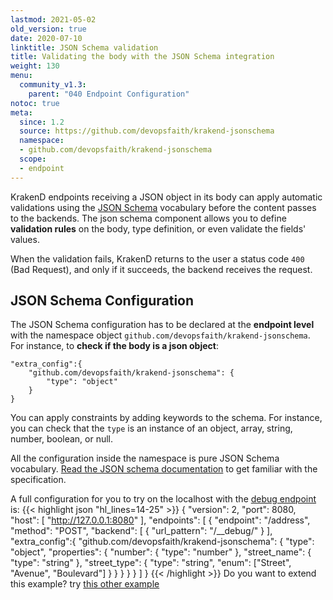 ```yaml
---
lastmod: 2021-05-02
old_version: true
date: 2020-07-10
linktitle: JSON Schema validation
title: Validating the body with the JSON Schema integration
weight: 130
menu:
  community_v1.3:
    parent: "040 Endpoint Configuration"
notoc: true
meta:
  since: 1.2
  source: https://github.com/devopsfaith/krakend-jsonschema
  namespace:
  - github.com/devopsfaith/krakend-jsonschema
  scope:
  - endpoint
---
```

KrakenD endpoints receiving a JSON object in its body can apply automatic validations using the [JSON Schema](https://json-schema.org/) vocabulary before the content passes to the backends. The json schema component allows you to define **validation rules** on the body, type definition, or even validate the fields' values.

When the validation fails, KrakenD returns to the user a status code `400` (Bad Request), and only if it succeeds, the backend receives the request. 

## JSON Schema Configuration
The JSON Schema configuration has to be declared at the **endpoint level** with the namespace object `github.com/devopsfaith/krakend-jsonschema`. For instance, to **check if the body is a json object**:

    "extra_config":{
        "github.com/devopsfaith/krakend-jsonschema": {
            "type": "object"
        }
    }

You can apply constraints by adding keywords to the schema. For instance, you can check that the `type` is an instance of an object, array, string, number, boolean, or null.

All the configuration inside the namespace is pure JSON Schema vocabulary. [Read the JSON schema documentation](https://json-schema.org/) to get familiar with the specification.

 A full configuration for you to try on the localhost with the [debug endpoint](/docs/v1.3/endpoints/debug-endpoint/) is:
{{< highlight json "hl_lines=14-25" >}}
{
    "version": 2,
    "port": 8080,
    "host": [ "http://127.0.0.1:8080" ],
    "endpoints": [
        {
            "endpoint": "/address",
            "method": "POST",
            "backend": [
                {
                    "url_pattern": "/__debug/"
                }
            ],
            "extra_config":{
                "github.com/devopsfaith/krakend-jsonschema": {
                  "type": "object",
                  "properties": {
                    "number":      { "type": "number" },
                    "street_name": { "type": "string" },
                    "street_type": { "type": "string",
                                     "enum": ["Street", "Avenue", "Boulevard"]
                                   }
                  }
                }
            }
        }
    ]
}
{{< /highlight >}}
Do you want to extend this example? try [this other example](https://json-schema.org/learn/examples/address.schema.json)
